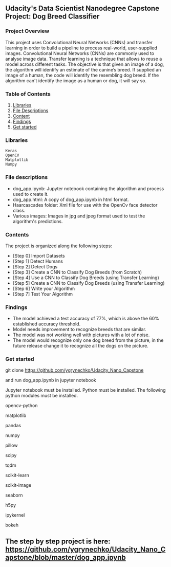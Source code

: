 ## Udacity's Data Scientist Nanodegree Capstone Project: Dog Breed Classifier

### Project Overview

This project uses Convolutional Neural Networks (CNNs) and transfer learning in order to build a pipeline to process real-world, user-supplied images. Convolutional Neural Networks (CNNs) are commonly used to analyse image data. Transfer learning is a technique that allows to reuse a model across different tasks. The objective is that given an image of a dog, the algorithm will identify an estimate of the canine’s breed. If supplied an image of a human, the code will identify the resembling dog breed. If the algorithm can't identify the image as a human or dog, it will say so.

### Table of Contents

1. [Libraries](#libraries)
2. [File Descriptions](#files)
3. [Content](#contents)
4. [Findings](#findings)
5. [Get started](#getstarted)

### Libraries <a name="libraries"></a>

    Keras
    OpenCV
    Matplotlib
    Numpy

### File descriptions <a name="files"></a>

* dog_app.ipynb: Jupyter notebook containing the algorithm and process used to create it.
* dog_app.html: A copy of dog_app.ipynb in html format.
* Haarcascades folder: Xml file for use with the OpenCv face detector class.
* Various images: Images in jpg and jpeg format used to test the algorithm's predictions.


### Contents <a name="contents"></a>

The project is organized along the following steps:

* [Step 0] Import Datasets
* [Step 1] Detect Humans
* [Step 2] Detect Dogs
* [Step 3] Create a CNN to Classify Dog Breeds (from Scratch)
* [Step 4] Use a CNN to Classify Dog Breeds (using Transfer Learning)
* [Step 5] Create a CNN to Classify Dog Breeds (using Transfer Learning)
* [Step 6] Write your Algorithm
* [Step 7] Test Your Algorithm

### Findings <a name="findings"></a>

* The model achieved a test accuracy of 77%, which is above the 60% established accuracy threshold.
* Model needs improvement to recognize breeds that are similar. 
* The model was not working well with pictures with a lot of noise. 
* The model would recognize only one dog breed from the picture, in the future release change it to recognize all the dogs on the picture.

### Get started <a name="getstarted"></a>

git clone https://github.com/ygrynechko/Udacity_Nano_Capstone

and run dog_app.ipynb in jupyter notebook


Jupyter notebook must be installed. Python must be installed. The following python modules must be installed.

opencv-python


matplotlib

pandas

numpy

pillow

scipy

tqdm

scikit-learn

scikit-image

seaborn

h5py

ipykernel

bokeh


## The step by step project is here: https://github.com/ygrynechko/Udacity_Nano_Capstone/blob/master/dog_app.ipynb
